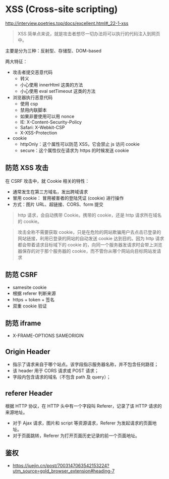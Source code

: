 # XSS (Cross-site scripting)

http://interview.poetries.top/docs/excellent.html#_22-1-xss

> XSS 简单点来说，就是攻击者想尽一切办法将可以执行的代码注入到网页中。

主要是分为三种：反射型、存储型、DOM-based

两大特征：

- 攻击者提交恶意代码
  - 转义
  - 小心使用 innerHtml 这类的方法
  - 小心使用 eval setTimeout 这类的方法
- 浏览器执行恶意代码
  - 使用 csp
  - 禁用内联脚本
  - 如果非要使用可以用 nonce
  - IE: X-Content-Security-Policy
  - Safari: X-Webkit-CSP
  - X-XSS-Protection
- cookie
  - httpOnly：这个属性可以防范 XSS，它会禁止 js 访问 cookie
  - secure：这个属性仅在请求为 https 的时候发送 cookie

## 防范 XSS 攻击

在 CSRF 攻击中，就 Cookie 相关的特性：

- 通常发生在第三方域名，发出跨域请求
- 冒用 cookie： 冒用被害者的登陆凭证 (cookie) 进行操作
- 方式：图片 URL、超链接、CORS、form 提交

> http 请求，会自动携带 Cookie。携带的 cookie，还是 http 请求所在域名的 cookie。

> 攻击全称不需要获取 cookie，只是在危险的网站欺骗用户去点击已登录的网站链接，利用已登录的网站的自动发送 cookie 达到目的。因为 http 请求都会带着请求目标域下的 cookie 的，向同一个服务器发请求时会带上浏览器保存的对于那个服务器的 cookie，而不管你从哪个网站向目标网站发请求

## 防范 CSRF

- samesite cookie
- 根据 referer 判断来源
- https + token + 签名
- 双重 cookie 验证

## 防范 iframe

- X-FRAME-OPTIONS SAMEORIGIN

## Origin Header

- 指示了请求来自于哪个站点。该字段指示服务器名称，并不包含任何路径；
- 该 header 用于 CORS 请求或 POST 请求；
- 字段内包含请求的域名（不包含 path 及 query）；

## referer Header

根据 HTTP 协议，在 HTTP 头中有一个字段叫 Referer，记录了该 HTTP 请求的来源地址。

- 对于 Ajax 请求，图片和 script 等资源请求，Referer 为发起请求的页面地址。
- 对于页面跳转，Referer 为打开页面历史记录的前一个页面地址。

## 鉴权

- https://juejin.cn/post/7003147063542153224?utm_source=gold_browser_extension#heading-7
